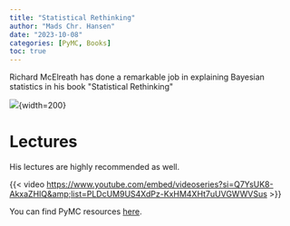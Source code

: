 ```yaml
---
title: "Statistical Rethinking"
author: "Mads Chr. Hansen"
date: "2023-10-08"
categories: [PyMC, Books]
toc: true
---
```


Richard McElreath has done a remarkable job in explaining Bayesian statistics in his book "Statistical Rethinking"

![](https://xcelab.net/rm/wp-content/uploads/2019/12/sr2edcover-1-508x815.png){width=200}

# Lectures
His lectures are highly recommended as well.

{{< video https://www.youtube.com/embed/videoseries?si=Q7YsUK8-AkxaZHIQ&amp;list=PLDcUM9US4XdPz-KxHM4XHt7uUVGWWVSus >}}

You can find PyMC resources [here](https://github.com/pymc-devs/pymc-resources/tree/main/Rethinking_2).